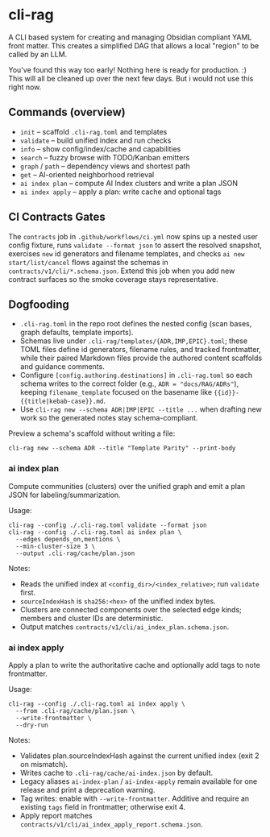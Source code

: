 # cli-rag

A CLI based system for creating and managing Obsidian compliant YAML front matter. This creates a simplified DAG that allows a local "region" to be called by an LLM.

You've found this way too early! Nothing here is ready for production. :) This will all be cleaned up over the next few days. But i would not use this right now.

## Commands (overview)

- `init` – scaffold `.cli-rag.toml` and templates
- `validate` – build unified index and run checks
- `info` – show config/index/cache and capabilities
- `search` – fuzzy browse with TODO/Kanban emitters
- `graph` / `path` – dependency views and shortest path
- `get` – AI-oriented neighborhood retrieval
- `ai index plan` – compute AI Index clusters and write a plan JSON
- `ai index apply` – apply a plan: write cache and optional tags

## CI Contracts Gates

The `contracts` job in `.github/workflows/ci.yml` now spins up a nested user config fixture, runs `validate --format json` to assert the resolved snapshot, exercises `new` id generators and filename templates, and checks `ai new start/list/cancel` flows against the schemas in `contracts/v1/cli/*.schema.json`. Extend this job when you add new contract surfaces so the smoke coverage stays representative.

## Dogfooding

- `.cli-rag.toml` in the repo root defines the nested config (scan bases, graph defaults, template imports).
- Schemas live under `.cli-rag/templates/{ADR,IMP,EPIC}.toml`; these TOML files define id generators, filename rules, and tracked frontmatter, while their paired Markdown files provide the authored content scaffolds and guidance comments.
- Configure `[config.authoring.destinations]` in `.cli-rag.toml` so each schema writes to the correct folder (e.g., `ADR = "docs/RAG/ADRs"`), keeping `filename_template` focused on the basename like `{{id}}-{{title|kebab-case}}.md`.
- Use `cli-rag new --schema ADR|IMP|EPIC --title ...` when drafting new work so the generated notes stay schema-compliant.

Preview a schema's scaffold without writing a file:

```
cli-rag new --schema ADR --title "Template Parity" --print-body
```

### ai index plan

Compute communities (clusters) over the unified graph and emit a plan JSON for labeling/summarization.

Usage:

```
cli-rag --config ./.cli-rag.toml validate --format json
cli-rag --config ./.cli-rag.toml ai index plan \
  --edges depends_on,mentions \
  --min-cluster-size 3 \
  --output .cli-rag/cache/plan.json
```

Notes:
- Reads the unified index at `<config_dir>/<index_relative>`; run `validate` first.
- `sourceIndexHash` is `sha256:<hex>` of the unified index bytes.
- Clusters are connected components over the selected edge kinds; members and cluster IDs are deterministic.
- Output matches `contracts/v1/cli/ai_index_plan.schema.json`.

### ai index apply

Apply a plan to write the authoritative cache and optionally add tags to note frontmatter.

Usage:

```
cli-rag --config ./.cli-rag.toml ai index apply \
  --from .cli-rag/cache/plan.json \
  --write-frontmatter \
  --dry-run
```

Notes:
- Validates plan.sourceIndexHash against the current unified index (exit 2 on mismatch).
- Writes cache to `.cli-rag/cache/ai-index.json` by default.
- Legacy aliases `ai-index-plan` / `ai-index-apply` remain available for one release and print a deprecation warning.
- Tag writes: enable with `--write-frontmatter`. Additive and require an existing `tags` field in frontmatter; otherwise exit 4.
- Apply report matches `contracts/v1/cli/ai_index_apply_report.schema.json`.
